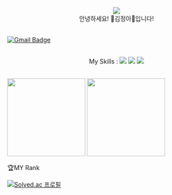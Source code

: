 <div align="center"><img src="https://capsule-render.vercel.app/api?type=waving&color=gradient&customColorList=14&height=200&section=header&text=KongJJoki🌟&fontSize=40&fontAlignY=30&fontAlign=80" /></div>
<div align="center">안녕하세요! 🐹김정아🐹입니다!</div>
<br />

[![Gmail Badge](https://img.shields.io/badge/-jeonga0208@gmail.com-c14438?style=flat&logo=Gmail&logoColor=white&link=mailto:jeonga0208@gmail.com)](mailto:jeonga0208@gmail.com) 

<br />
<div align="center">My Skills : 
  <img src="https://img.shields.io/badge/-C%23-000000?logo=Csharp&style=flat"> <img src="https://img.shields.io/badge/C++-00599C?style=flat-square&logo=cplusplus&logoColor=white"> <img src="https://img.shields.io/badge/Linux-FCC624?style=for-the-badge&logo=linux&logoColor=black">
</div><br />


<p>
  <img height="180em" src="https://github-readme-stats.vercel.app/api?username=KongJJoki&show_icons=true&include_all_commits=true&theme=shades-of-purple">
  <img height="180em" src="https://github-readme-stats.vercel.app/api/top-langs/?username=KongJJoki&layout=compact&theme=shades-of-purple">
</p>

🏆MY Rank

[![Solved.ac 프로필](http://mazassumnida.wtf/api/v2/generate_badge?boj=jeonga0208)](https://solved.ac/jeonga0208)
